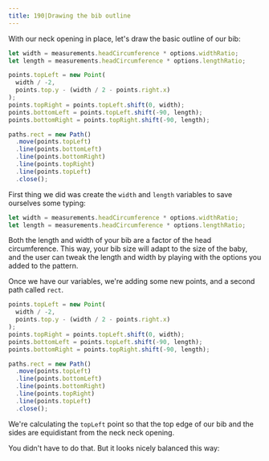 ```yaml
---
title: 190|Drawing the bib outline
---
```


With our neck opening in place, let's draw the basic outline of our bib:

```js
let width = measurements.headCircumference * options.widthRatio;
let length = measurements.headCircumference * options.lengthRatio;

points.topLeft = new Point(
  width / -2,
  points.top.y - (width / 2 - points.right.x)
);
points.topRight = points.topLeft.shift(0, width);
points.bottomLeft = points.topLeft.shift(-90, length);
points.bottomRight = points.topRight.shift(-90, length);

paths.rect = new Path()
  .move(points.topLeft)
  .line(points.bottomLeft)
  .line(points.bottomRight)
  .line(points.topRight)
  .line(points.topLeft)
  .close();
```

First thing we did was create the `width` and `length` variables to
save ourselves some typing:

```js
let width = measurements.headCircumference * options.widthRatio;
let length = measurements.headCircumference * options.lengthRatio;
```

Both the length and width of your bib are a factor of the head circumference.
This way, your bib size will adapt to the size of the baby, and the user can tweak
the length and width by playing with the options you added to the pattern.

Once we have our variables, we're adding some new points, and a second path called `rect`.

```js
points.topLeft = new Point(
  width / -2,
  points.top.y - (width / 2 - points.right.x)
);
points.topRight = points.topLeft.shift(0, width);
points.bottomLeft = points.topLeft.shift(-90, length);
points.bottomRight = points.topRight.shift(-90, length);

paths.rect = new Path()
  .move(points.topLeft)
  .line(points.bottomLeft)
  .line(points.bottomRight)
  .line(points.topRight)
  .line(points.topLeft)
  .close();
```

We're calculating the `topLeft` point so that the top edge of our bib
and the sides are equidistant from the neck neck opening.

You didn't have to do that. But it looks nicely balanced this way:

<Example pattern="tutorial" part="step5" caption="Note how the neck opening is the same distance from the left, right, and top edge" />

